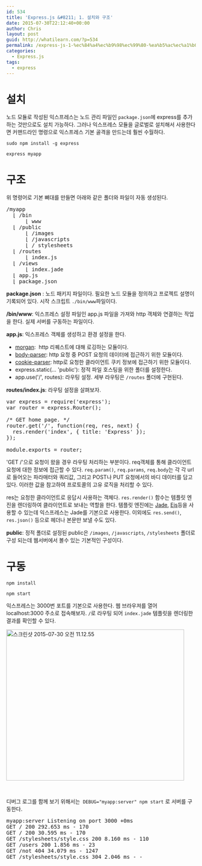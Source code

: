 ```yaml
---
id: 534
title: 'Express.js &#8211; 1. 설치와 구조'
date: 2015-07-30T22:12:40+00:00
author: Chris
layout: post
guid: http://whatilearn.com/?p=534
permalink: /express-js-1-%ec%84%a4%ec%b9%98%ec%99%80-%ea%b5%ac%ec%a1%b0/
categories:
  - Express.js
tags:
  - express
---
```

# 설치

노드 모듈로 작성된 익스프레스는 노드 관리 파일인 `package.json`에 express를 추가하는 것만으로도 설치 가능하다. 그러나 익스프레스 모듈을 글로벌로 설치해서 사용한다면 커맨드라인 명령으로 익스프레스 기본 골격을 만드는데 훨씬 수월하다.

`sudo npm install -g express`

`express myapp`

# 구조

위 명령어로 기본 뼈대를 만들면 아래와 같은 폴더와 파일이 자동 생성된다.
<pre class="theme:dark-terminal toolbar:2 striped:false marking:false nums-toggle:false wrap-toggle:false show-plain:3 tab-size:2 lang:sh decode:true">/myapp
  ⌊ /bin
      ⌊ www
  ⌊ /public
      ⌊ /images
      ⌊ /javascripts
      ⌊ / stylesheets
  ⌊ /routes
      ⌊ index.js
  ⌊ /views
      ⌊ index.jade
  ⌊ app.js
  ⌊ package.json
</pre>
**package.json** : 노드 패키지 파일이다. 필요한 노드 모듈을 정의하고 프로젝트 설명이 기록되어 있다. 시작 스크립트 `./bin/www`파일이다.

**/bin/www**: 익스프레스 설정 파일인 app.js 파일을 가져와 http 객체와 연결하는 작업을 한다. 실제 서버를 구동하는 파일이다.

**app.js**: 익스프레스 객체를 생성하고 환경 설정을 한다.

- [morgan](https://github.com/expressjs/morgan):  http 리퀘스트에 대해 로깅하는 모듈이다.
- [body-parser](https://github.com/expressjs/body-parser): http 요청 중 POST 요청의 데이터에 접근하기 위한 모듈이다.
- [cookie-parser](https://github.com/expressjs/cookie-parser): http로 요청한 클라이언트 쿠키 정보에 접근하기 위한 모듈이다.
- express.static(... 'public'): 정적 파일 호스팅을 위한 폴더를 설정한다.
- app.use('/', routes): 라우팅 설정. 세부 라우팅은 `/routes` 폴더에 구현된다.

**routes/index.js**: 라우팅 설정을 살펴보자.
<pre class="lang:default decode:true ">var express = require('express');
var router = express.Router();

/* GET home page. */
router.get('/', function(req, res, next) {
  res.render('index', { title: 'Express' });
});

module.exports = router;
</pre>
'GET /'으로 요청이 왔을 경우 라우팅 처리하는 부분이다. req객체를 통해 클라이언트 요청에 대한 정보에 접근할 수 있다. `req.param()`, `req.params`, `req.body`는 각 각 url로 들어오는 파라매터와 쿼리값, 그리고 POST나 PUT 요청에서의 바디 데이터를 담고 있다. 이러한 값을 참고하여 프로토콜의 고유 로직을 처리할 수 있다.

res는 요청한 클라이언트로 응답시 사용하는 객체다. `res.render()` 함수는 템플릿 엔진을 렌더링하여 클라이언트로 보내는 역할을 한다. 템플릿 엔진에는 [Jade](https://github.com/jadejs/jade), [Ejs](https://github.com/tj/ejs)등을 사용할 수 있는데 익스프레스는 Jade를 기본으로 사용한다. 이외에도 `res.send()`, `res.json()` 등으로 헤더나 본문만 보낼 수도 있다.

**public**: 정적 폴더로 설정된 public은 `/images`, `/javascripts`, `/stylesheets` 폴더로 구성 되는데 웹서버에서 볼수 있는 기본적인 구성이다.

# 구동

`npm install`

`npm start`

익스프레스는 3000번 포트를 기본으로 사용한다. 웹 브라우져를 열어 localhost:3000 주소로 접속해보자. `/`로 라우팅 되어 `index.jade` 템플릿을 렌더링한 결과를 확인할 수 있다.

<a href="http://whatilearn.com/wp-content/uploads/2015/07/스크린샷-2015-07-30-오전-11.12.55.png"><img class="alignnone size-full wp-image-547" src="http://whatilearn.com/wp-content/uploads/2015/07/스크린샷-2015-07-30-오전-11.12.55.png" alt="스크린샷 2015-07-30 오전 11.12.55" width="473" height="402" /></a>

&nbsp;

디버그 로그를 함께 보기 위해서는  `DEBUG="myapp:server" npm start` 로 서버를 구동한다.
<pre class="theme:dark-terminal lang:default decode:true ">myapp:server Listening on port 3000 +0ms
GET / 200 292.653 ms - 170
GET / 200 30.595 ms - 170
GET /stylesheets/style.css 200 8.160 ms - 110
GET /users 200 1.856 ms - 23
GET /not 404 34.079 ms - 1247
GET /stylesheets/style.css 304 2.046 ms - -
</pre>
&nbsp;
